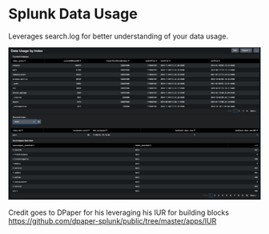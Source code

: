 # Splunk Data Usage 

Leverages search.log for better understanding of your data usage. 

![screenshot](https://github.com/johnciavarella/Splunk-Data-Usage/blob/main/Screenshot.jpg)

Credit goes to DPaper for his leveraging his IUR for building blocks https://github.com/dpaper-splunk/public/tree/master/apps/IUR
